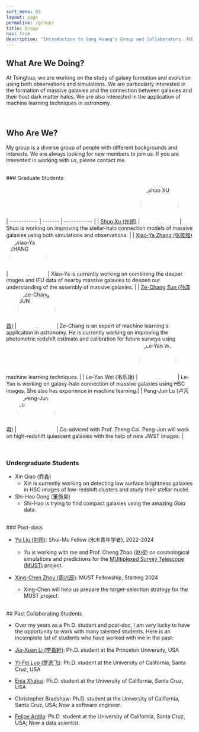 ```yaml
---
sort_menu: 03
layout: page
permalink: /group/
title: Group
nav: true
description: "Introduction to Song Huang's Group and Collaborators. 科研团组介绍"
---
```


## What Are We Doing? 

At Tsinghua, we are working on the study of galaxy formation and evolution using both observations and simulations. We are particularly interested in the formation of massive galaxies and the connection between galaxies and their host dark matter halos. We are also interested in the application of machine learning techniques in astronomy.

<br>

## Who Are We? 

My group is a diverse group of people with different backgrounds and interests. We are always looking for new members to join us. If you are interested in working with us, please contact me.

<br>
### Graduate Students 

| ------------ | ------- | ------------ |
| [Shuo Xu (许朔)](https://xuchuyi.github.io/) | <img src="https://dr-guangtou.github.io/assets/img/shuo_xu.png" alt="Shuo XU" width="100" style="border-radius: 50%;"> | Shuo is working on improving the stellar-halo connection models of massive galaxies using both simulations and observations. |
| [Xiao-Ya Zhang (张筱雅)](https://xyzhangwork.github.io/) | <img src="https://dr-guangtou.github.io/assets/img/xiaoya_zhang.jpg" alt="Xiao-Ya ZHANG" width="100" style="border-radius: 50%;"> | Xiao-Ya is currently working on combining the deeper images and IFU data of nearby massive galaxies to deepen our understanding of the assembly of massive galaxies. | 
| [Ze-Chang Sun (孙泽昌)](https://zechangsun.github.io/) | <img src="https://dr-guangtou.github.io/assets/img/zechang_sun.png" alt="Ze-Chang SUN" width="100" style="border-radius: 50%;"> | Ze-Chang is an expert of machine learning's application in astronomy. He is currently working on improving the photometric redshift estimate and calibration for future surveys using machine learning techniques. |
| Le-Yao Wei (韦乐瑶) | <img src="https://dr-guangtou.github.io/assets/img/leyao_wei.jpg" alt="Le-Yao WEI" width="100" style="border-radius: 50%;"> | Le-Yao is working on galaxy-halo connection of massive galaxies using HSC images. She also has experience in machine learning.|
| Peng-Jun Lu (卢芃君) | <img src="https://dr-guangtou.github.io/assets/img/pengjun_lu.jpg" alt="Peng-Jun Lu" width="100" style="border-radius: 50%;"> | Co-adviced with Prof. Zheng Cai. Peng-Jun will work on high-redshift quiescent galaxies with the help of new JWST images. |

<br>

### Undergraduate Students

- Xin Qiao (乔鑫)
    - Xin is currently working on detecting low surface brightness galaxies in HSC images of low-redshift clusters and study their stellar nuclei.
- Shi-Hao Dong (董施昊) 
    - Shi-Hao is trying to find compact galaxies using the amazing _Gaia_ data. 

<br>
### Post-docs

- [Yu Liu (刘雨)](https://www.researchgate.net/profile/Yu-Liu-234): Shui-Mu Fellow (水木青年学者), 2022-2024
    - Yu is working with me and Prof. Cheng Zhao (赵成) on cosmological simulations and predictions for the [MUltiplexed Survey Telescope (MUST)](https://must.astro.tsinghua.edu.cn/must/) project.

- [Xing-Chen Zhou (周兴辰)](): MUST Fellowship, Starting 2024
    - Xing-Chen will help us prepare the target-selection strategy for the MUST project.

<br>
## Past Collaborating Students

- Over my years as a Ph.D. student and post-doc, I am very lucky to have the opportunity to work with many talented students. Here is an incomplete list of students who have worked with me in the past:

- [Jia-Xuan Li (李嘉轩)](http://jiaxuanli.me/): Ph.D. student at the Princeton University, USA
- [Yi-Fei Luo (罗逸飞)](https://www.yifei-luo.com/): Ph.D. student at the University of California, Santa Cruz, USA
- [Enia Xhakaj](https://www.linkedin.com/in/enia-xhakaj-b2446a227/): Ph.D. student at the University of California, Santa Cruz, USA
- Christopher Bradshaw: Ph.D. student at the University of California, Santa Cruz, USA; Now a software engineer.
- [Felipe Ardila](https://www.linkedin.com/in/felipe-ardila/): Ph.D. student at the University of California, Santa Cruz, USA; Now a data scientist.